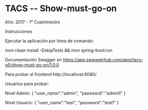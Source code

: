 # TACS -- Show-must-go-on

Año: 2017 - 1° Cuatrimestre

Instrucciones

Ejecutar la aplicación por linea de comando:

mvn clean install -DskipTests && mvn spring-boot:run

Documentación Swagger en https://app.swaggerhub.com/apis/tacs-g5/show-must-go-on/1.0.0

Para probar el frontend http://localhost:8080/

Usuarios para probar:

Nivel Admin:
{
  "user_name":"admin",
  "password":"admin1"
}

Nivel Usuario:
{
  "user_name":"test",
  "password":"test1"
}